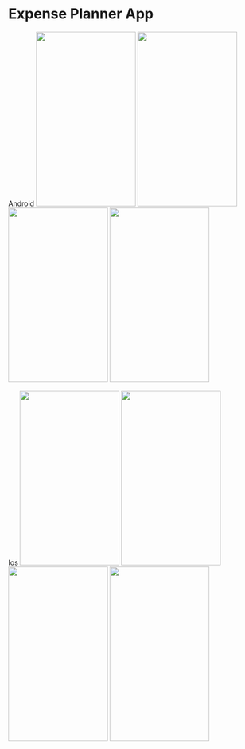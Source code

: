 # Expense Planner App

Android
<img src="https://user-images.githubusercontent.com/52490093/180881028-db94c55c-5769-4544-8e40-089b3d866613.png" width="200" height="350">
<img src="https://user-images.githubusercontent.com/52490093/180881057-77b3f56e-f22b-4f3a-8689-2460e9d40eb8.png" width="200" height="350">
<img src="https://user-images.githubusercontent.com/52490093/180881064-0bf33e56-a1da-4337-aeab-d350cf2bb356.png" width="200" height="350">
<img src="https://user-images.githubusercontent.com/52490093/180881067-2fc1ecdc-6e49-4e38-a3b3-19950b840f92.png" width="200" height="350">

Ios
<img src="https://user-images.githubusercontent.com/52490093/180881138-15abc6f6-5191-49f9-a2dc-e8064c3613e8.png" width="200" height="350">
<img src="https://user-images.githubusercontent.com/52490093/180881143-472a43f2-268f-4c2f-9cd1-4ff7f75d174c.png" width="200" height="350">
<img src="https://user-images.githubusercontent.com/52490093/180881148-7413df6a-6bcb-463c-b139-450da57cf29c.png" width="200" height="350">
<img src="https://user-images.githubusercontent.com/52490093/180881150-560b625e-281a-46d8-a896-5e441944207d.png" width="200" height="350">

